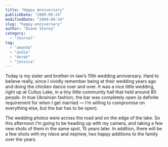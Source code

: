 ```yaml
---
title: "Happy Anniversary"
publishDate: "2009-09-24"
modifiedDate: "2009-09-24"
slug: "happy-anniversary"
author: "Duane Storey"
category:
  - "Journal"
tag:
  - "amanda"
  - "andie"
  - "derek"
  - "jessica"
---
```


Today is my sister and brother-in-law’s 15th wedding anniversary. Hard to believe really, since I vividly remember being at their wedding years ago and doing the chicken dance over and over. It was a nice little wedding, right up at Cultus Lake, in a tiny little community hall that held around 80 people. In true Ukrainian fashion, the bar was completely open (a definite requirement for when I get married — I’m willing to compromise on everything else, but the bar has to be open).

The wedding photos were across the road and on the edge of the lake. So this afternoon I’m going to be heading up with my camera, and taking a few new shots of them in the same spot, 15 years later. In addition, there will be a few shots with my niece and nephew, two happy additions to the family over the years.